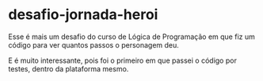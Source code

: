 # desafio-jornada-heroi
Esse é mais um desafio do curso de Lógica de Programação em que fiz um código para ver quantos passos o personagem deu.

E é muito interessante, pois foi o primeiro em que passei o código por testes, dentro da plataforma mesmo.
